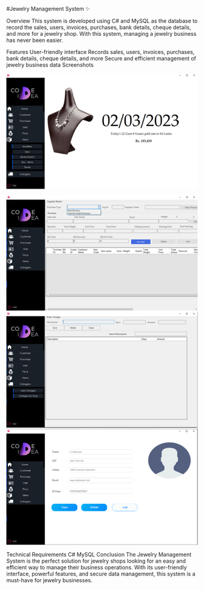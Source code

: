 #Jewelry Management System :sparkles:

Overview
This system is developed using C# and MySQL as the database to record the sales, users, invoices, purchases, bank details, cheque details, and more for a jewelry shop. With this system, managing a jewelry business has never been easier.

Features
User-friendly interface
Records sales, users, invoices, purchases, bank details, cheque details, and more
Secure and efficient management of jewelry business data
Screenshots

![My Image](i1.png)

![My Image](i2.png)
![My Image](i3.png)
![My Image](i4.png)

Technical Requirements
C#
MySQL
Conclusion
The Jewelry Management System is the perfect solution for jewelry shops looking for an easy and efficient way to manage their business operations. With its user-friendly interface, powerful features, and secure data management, this system is a must-have for jewelry businesses.
